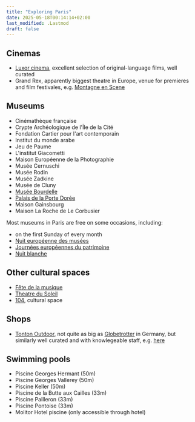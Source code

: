 ```yaml
---
title: "Exploring Paris"
date: 2025-05-18T00:14:14+02:00
last_modified: .Lastmod
draft: false
---
```


## Cinemas

- [Luxor cinema](https://www.cinemalouxor.fr), excellent selection of original-language films, well curated
- Grand Rex, apparently biggest theatre in Europe, venue for premieres and film festivales, e.g. [Montagne en Scene](https://www.montagne-en-scene.com/)

## Museums

- Cinémathèque française
- Crypte Archéologique de l'İle de la Cité
- Fondation Cartier pour l'art contemporain
- Institut du monde arabe
- Jeu de Paume
- L'institut Giacometti
- Maison Européenne de la Photographie
- Musée Cernuschi
- Musée Rodin
- Musée Zadkine
- Musée de Cluny
- [Musée Bourdelle](https://www.bourdelle.paris.fr)
- [Palais de la Porte Dorée](https://www.palais-portedoree.fr/)
- Maison Gainsbourg
- Maison La Roche de Le Corbusier

Most museums in Paris are free on some occasions, including:

- on the first Sunday of every month
- [Nuit européenne des musées](https://nuitdesmusees.culture.gouv.fr/)
- [Journées européennes du patrimoine](https://journeesdupatrimoine.culture.gouv.fr/)
- [Nuit blanche](https://www.paris.fr/nuit-blanche-2025)

## Other cultural spaces

- [Fête de la musique](https://fetedelamusique.culture.gouv.fr/)
- [Theatre du Soleil](https://theatre-du-soleil.fr)
- [104](https://www.104.fr), cultural space

## Shops

- [Tonton Outdoor](https://www.tonton-outdoor.com/), not quite as big as [Globetrotter](https://www.globetrotter.de/) in Germany, but similarly well curated and with knowlegeable staff, e.g. [here](https://maps.app.goo.gl/E9sxUM9qqv4GWAJe7)

## Swimming pools

- Piscine Georges Hermant (50m)
- Piscine Georges Vallerey (50m)
- Piscine Keller (50m)
- Piscine de la Butte aux Cailles (33m)
- Piscine Pailleron (33m)
- Piscine Pontoise (33m)
- Molitor Hotel piscine (only accessible through hotel)

